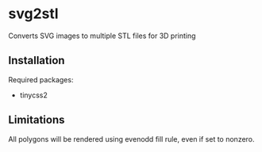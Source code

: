 # svg2stl
Converts SVG images to multiple STL files for 3D printing

## Installation

Required packages:
* tinycss2


## Limitations

All polygons will be rendered using evenodd fill rule, even if set
to nonzero.
